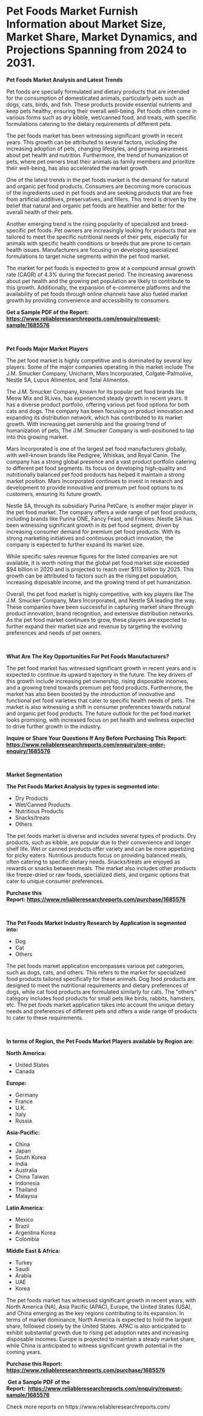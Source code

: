 <p><h1>Pet Foods Market Furnish Information about Market Size, Market Share, Market Dynamics, and Projections Spanning from 2024 to 2031.</h1></p><p><strong>Pet Foods Market Analysis and Latest Trends</strong></p>
<p><p>Pet foods are specially formulated and dietary products that are intended for the consumption of domesticated animals, particularly pets such as dogs, cats, birds, and fish. These products provide essential nutrients and keep pets healthy, ensuring their overall well-being. Pet foods often come in various forms such as dry kibble, wet/canned food, and treats, with specific formulations catering to the dietary requirements of different pets.</p><p>The pet foods market has been witnessing significant growth in recent years. This growth can be attributed to several factors, including the increasing adoption of pets, changing lifestyles, and growing awareness about pet health and nutrition. Furthermore, the trend of humanization of pets, where pet owners treat their animals as family members and prioritize their well-being, has also accelerated the market growth.</p><p>One of the latest trends in the pet foods market is the demand for natural and organic pet food products. Consumers are becoming more conscious of the ingredients used in pet foods and are seeking products that are free from artificial additives, preservatives, and fillers. This trend is driven by the belief that natural and organic pet foods are healthier and better for the overall health of their pets.</p><p>Another emerging trend is the rising popularity of specialized and breed-specific pet foods. Pet owners are increasingly looking for products that are tailored to meet the specific nutritional needs of their pets, especially for animals with specific health conditions or breeds that are prone to certain health issues. Manufacturers are focusing on developing specialized formulations to target niche segments within the pet food market.</p><p>The market for pet foods is expected to grow at a compound annual growth rate (CAGR) of 4.3% during the forecast period. The increasing awareness about pet health and the growing pet population are likely to contribute to this growth. Additionally, the expansion of e-commerce platforms and the availability of pet foods through online channels have also fueled market growth by providing convenience and accessibility to consumers.</p></p>
<p><strong>Get a Sample PDF of the Report:&nbsp; <a href="https://www.reliableresearchreports.com/enquiry/request-sample/1685576">https://www.reliableresearchreports.com/enquiry/request-sample/1685576</a></strong></p>
<p>&nbsp;</p>
<p><strong>Pet Foods Major Market Players</strong></p>
<p><p>The pet food market is highly competitive and is dominated by several key players. Some of the major companies operating in this market include The J.M. Smucker Company, Unicharm, Mars Incorporated, Colgate-Palmolive, Nestle SA, Lupus Alimentos, and Total Alimentos.</p><p>The J.M. Smucker Company, known for its popular pet food brands like Meow Mix and 9Lives, has experienced steady growth in recent years. It has a diverse product portfolio, offering various pet food options for both cats and dogs. The company has been focusing on product innovation and expanding its distribution network, which has contributed to its market growth. With increasing pet ownership and the growing trend of humanization of pets, The J.M. Smucker Company is well-positioned to tap into this growing market.</p><p>Mars Incorporated is one of the largest pet food manufacturers globally, with well-known brands like Pedigree, Whiskas, and Royal Canin. The company has a strong global presence and a vast product portfolio catering to different pet food segments. Its focus on developing high-quality and nutritionally balanced pet food products has helped it maintain a strong market position. Mars Incorporated continues to invest in research and development to provide innovative and premium pet food options to its customers, ensuring its future growth.</p><p>Nestle SA, through its subsidiary Purina PetCare, is another major player in the pet food market. The company offers a wide range of pet food products, including brands like Purina ONE, Fancy Feast, and Friskies. Nestle SA has been witnessing significant growth in its pet food segment, driven by increasing consumer demand for premium pet food products. With its strong marketing initiatives and continuous product innovation, the company is expected to further expand its market size.</p><p>While specific sales revenue figures for the listed companies are not available, it is worth noting that the global pet food market size exceeded $94 billion in 2020 and is projected to reach over $113 billion by 2025. This growth can be attributed to factors such as the rising pet population, increasing disposable income, and the growing trend of pet humanization.</p><p>Overall, the pet food market is highly competitive, with key players like The J.M. Smucker Company, Mars Incorporated, and Nestle SA leading the way. These companies have been successful in capturing market share through product innovation, brand recognition, and extensive distribution networks. As the pet food market continues to grow, these players are expected to further expand their market size and revenue by targeting the evolving preferences and needs of pet owners.</p></p>
<p>&nbsp;</p>
<p><strong>What Are The Key Opportunities For Pet Foods Manufacturers?</strong></p>
<p><p>The pet food market has witnessed significant growth in recent years and is expected to continue its upward trajectory in the future. The key drivers of this growth include increasing pet ownership, rising disposable incomes, and a growing trend towards premium pet food products. Furthermore, the market has also been boosted by the introduction of innovative and functional pet food varieties that cater to specific health needs of pets. The market is also witnessing a shift in consumer preferences towards natural and organic pet food products. The future outlook for the pet food market looks promising, with increased focus on pet health and wellness expected to drive further growth in the industry.</p></p>
<p><strong>Inquire or Share Your Questions If Any Before Purchasing This Report: <a href="https://www.reliableresearchreports.com/enquiry/pre-order-enquiry/1685576">https://www.reliableresearchreports.com/enquiry/pre-order-enquiry/1685576</a></strong></p>
<p>&nbsp;</p>
<p><strong>Market Segmentation</strong></p>
<p><strong>The Pet Foods Market Analysis by types is segmented into:</strong></p>
<p><ul><li>Dry Products</li><li>Wet/Canned Products</li><li>Nutritious Products</li><li>Snacks/treats</li><li>Others</li></ul></p>
<p><p>The pet foods market is diverse and includes several types of products. Dry products, such as kibble, are popular due to their convenience and longer shelf life. Wet or canned products offer variety and can be more appetizing for picky eaters. Nutritious products focus on providing balanced meals, often catering to specific dietary needs. Snacks/treats are enjoyed as rewards or snacks between meals. The market also includes other products like freeze-dried or raw foods, specialized diets, and organic options that cater to unique consumer preferences.</p></p>
<p><strong>Purchase this Report:&nbsp;<a href="https://www.reliableresearchreports.com/purchase/1685576">https://www.reliableresearchreports.com/purchase/1685576</a></strong></p>
<p>&nbsp;</p>
<p><strong>The Pet Foods Market Industry Research by Application is segmented into:</strong></p>
<p><ul><li>Dog</li><li>Cat</li><li>Others</li></ul></p>
<p><p>The pet foods market application encompasses various pet categories, such as dogs, cats, and others. This refers to the market for specialized food products tailored specifically for these animals. Dog food products are designed to meet the nutritional requirements and dietary preferences of dogs, while cat food products are formulated similarly for cats. The "others" category includes food products for small pets like birds, rabbits, hamsters, etc. The pet foods market application takes into account the unique dietary needs and preferences of different pets and offers a wide range of products to cater to these requirements.</p></p>
<p>&nbsp;</p>
<p><strong>In terms of Region, the Pet Foods Market Players available by Region are:</strong></p>
<p>
    <p> <strong> North America: </strong>
        <ul>
            <li>United States</li>
            <li>Canada</li>
        </ul>
        </p> 
    <p> <strong> Europe: </strong>
        <ul>
            <li>Germany</li>
            <li>France</li>
            <li>U.K.</li>
            <li>Italy</li>
            <li>Russia</li>
        </ul>
        </p> 
    <p> <strong> Asia-Pacific: </strong>
        <ul>
            <li>China</li>
            <li>Japan</li>
            <li>South Korea</li>
            <li>India</li>
            <li>Australia</li>
            <li>China Taiwan</li>
            <li>Indonesia</li>
            <li>Thailand</li>
            <li>Malaysia</li>
        </ul>
        </p> 
    <p> <strong> Latin America: </strong>
        <ul>
            <li>Mexico</li>
            <li>Brazil</li>
            <li>Argentina Korea</li>
            <li>Colombia</li>
        </ul>
        </p> 
    <p> <strong> Middle East & Africa: </strong>
        <ul>
            <li>Turkey</li>
            <li>Saudi</li>
            <li>Arabia</li>
            <li>UAE</li>
            <li>Korea</li>
        </ul>
    </p>
    </p>
<p><p>The pet foods market has witnessed significant growth in recent years, with North America (NA), Asia Pacific (APAC), Europe, the United States (USA), and China emerging as the key regions contributing to its expansion. In terms of market dominance, North America is expected to hold the largest share, followed closely by the United States. APAC is also anticipated to exhibit substantial growth due to rising pet adoption rates and increasing disposable incomes. Europe is projected to maintain a steady market share, while China is anticipated to witness significant growth potential in the coming years.</p></p>
<p><strong>Purchase this Report: <a href="https://www.reliableresearchreports.com/purchase/1685576">https://www.reliableresearchreports.com/purchase/1685576</a></strong></p>
<p>&nbsp;<strong>Get a Sample PDF of the Report:&nbsp;&nbsp;<a href="https://www.reliableresearchreports.com/enquiry/request-sample/1685576">https://www.reliableresearchreports.com/enquiry/request-sample/1685576</a></strong></p>
<p><strong></strong></p>
<p>Check more reports on https://www.reliableresearchreports.com/</p>